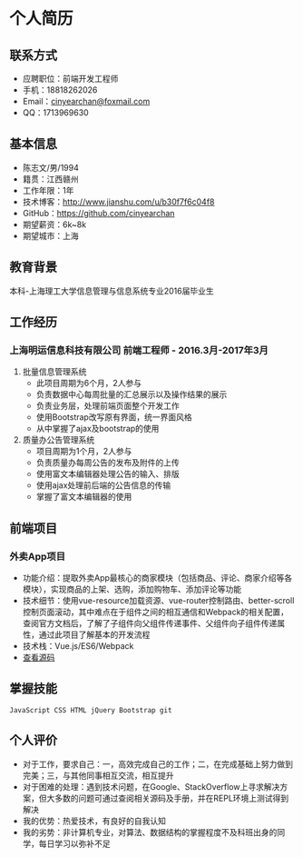 # 个人简历
## 联系方式
- 应聘职位：前端开发工程师
- 手机：18818262026
- Email：cinyearchan@foxmail.com
- QQ：1713969630

## 基本信息
- 陈志文/男/1994
- 籍贯：江西赣州
- 工作年限：1年
- 技术博客：http://www.jianshu.com/u/b30f7f6c04f8
- GitHub：https://github.com/cinyearchan
- 期望薪资：6k~8k
- 期望城市：上海

## 教育背景
本科-上海理工大学信息管理与信息系统专业2016届毕业生

## 工作经历
### 上海明运信息科技有限公司 前端工程师 - 2016.3月-2017年3月
1. 批量信息管理系统
   - 此项目周期为6个月，2人参与
   - 负责数据中心每周批量的汇总展示以及操作结果的展示
   - 负责业务层，处理前端页面整个开发工作
   - 使用Bootstrap改写原有界面，统一界面风格
   - 从中掌握了ajax及bootstrap的使用
2. 质量办公告管理系统
   - 项目周期为1个月，2人参与
   - 负责质量办每周公告的发布及附件的上传
   - 使用富文本编辑器处理公告的输入、排版
   - 使用ajax处理前后端的公告信息的传输
   - 掌握了富文本编辑器的使用

## 前端项目
### 外卖App项目
- 功能介绍：提取外卖App最核心的商家模块（包括商品、评论、商家介绍等各模块），实现商品的上架、选购，添加购物车、添加评论等功能
- 技术细节：使用vue-resource加载资源、vue-router控制路由、better-scroll控制页面滚动，其中难点在于组件之间的相互通信和Webpack的相关配置，查阅官方文档后，了解了子组件向父组件传递事件、父组件向子组件传递属性，通过此项目了解基本的开发流程
- 技术栈：Vue.js/ES6/Webpack
- [查看源码](https://github.com/cinyearchan/sell-demo)

## 掌握技能
`JavaScript CSS HTML jQuery Bootstrap git`

## 个人评价
- 对于工作，要求自己：一，高效完成自己的工作；二，在完成基础上努力做到完美；三，与其他同事相互交流，相互提升
- 对于困难的处理：遇到技术问题，在Google、StackOverflow上寻求解决方案，但大多数的问题可通过查阅相关源码及手册，并在REPL环境上测试得到解决
- 我的优势：热爱技术，有良好的自我认知
- 我的劣势：非计算机专业，对算法、数据结构的掌握程度不及科班出身的同学，每日学习以弥补不足